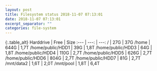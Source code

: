 ```yaml
---
layout: post
title: Filesystem status 2018-11-07 07:13:01
date: 2018-11-07 07:13:01
excerpt_separator: ""
categories: file-system
---
```

{:.table_alt}
Harddrive | Free | Size
:--- | ---: | ---:
/ | 27G | 37G
/home | 644G | 1,7T
/home/public/HDD1 | 39G | 1,8T
/home/public/HDD3 | 64G | 1,8T
/home/public/HDD4 | 110G | 2,7T
/home/public/HDD5 | 626G | 2,7T
/home/public/HDD6 | 804G | 2,7T
/home/public/HDD7 | 81G | 2,7T
/mnt/data2 | 1,6T | 2,0T
/mnt/pool | 1,8T | 6,4T
